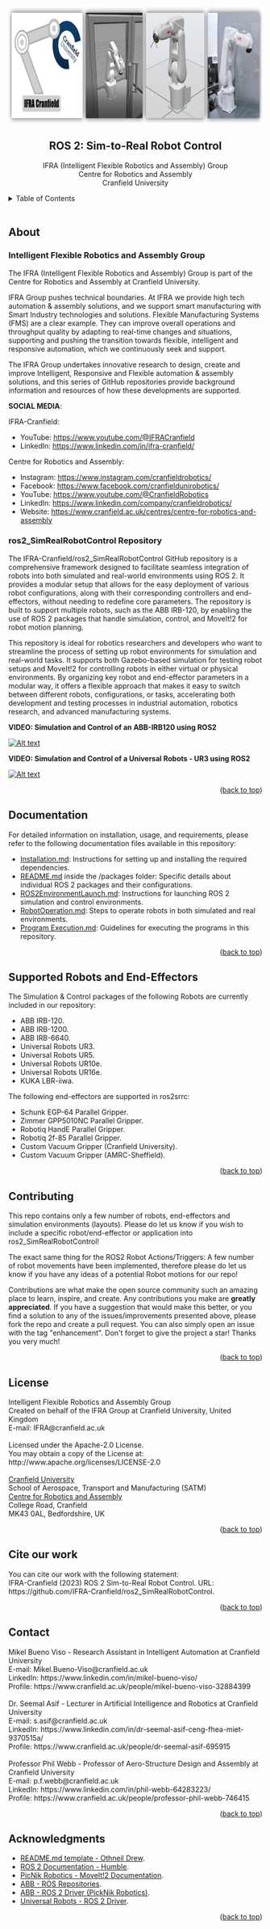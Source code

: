 <div id="top"></div>

<!-- 

# ===================================== COPYRIGHT ===================================== #
#                                                                                       #
#  IFRA (Intelligent Flexible Robotics and Assembly) Group, CRANFIELD UNIVERSITY        #
#  Created on behalf of the IFRA Group at Cranfield University, United Kingdom          #
#  E-mail: IFRA@cranfield.ac.uk                                                         #
#                                                                                       #
#  Licensed under the Apache-2.0 License.                                               #
#  You may not use this file except in compliance with the License.                     #
#  You may obtain a copy of the License at: http://www.apache.org/licenses/LICENSE-2.0  #
#                                                                                       #
#  Unless required by applicable law or agreed to in writing, software distributed      #
#  under the License is distributed on an "as-is" basis, without warranties or          #
#  conditions of any kind, either express or implied. See the License for the specific  #
#  language governing permissions and limitations under the License.                    #
#                                                                                       #
#  IFRA Group - Cranfield University                                                    #
#  AUTHORS: Mikel Bueno Viso - Mikel.Bueno-Viso@cranfield.ac.uk                         #
#           Dr. Seemal Asif      - s.asif@cranfield.ac.uk                               #
#           Prof. Phil Webb        - p.f.webb@cranfield.ac.uk                           #
#                                                                                       #
#  Date: April, 2023.                                                                   #
#                                                                                       #
# ===================================== COPYRIGHT ===================================== #

# ======= CITE OUR WORK ======= #
# You can cite our work with the following statement:
# IFRA (2023) ROS 2: Sim-to-Real Robot Control. URL: https://github.com/IFRA-Cranfield/ros2_SimRealRobotControl.

-->

<!--

  README.md TEMPLATE obtined from:
      https://github.com/othneildrew/Best-README-Template
      AUTHOR: OTHNEIL DREW 

-->

<!-- HEADER -->
<br />
<div align="center">
  <a>
    <img src="media/header.jpg" alt="header" width="800" height="230">
  </a>

  <br />

  <h2 align="center">ROS 2: Sim-to-Real Robot Control</h2>

  <p align="center">
    IFRA (Intelligent Flexible Robotics and Assembly) Group
    <br />
    Centre for Robotics and Assembly
    <br />
    Cranfield University
  </p>
</div>

<!-- TABLE OF CONTENTS -->
<details>
  <summary>Table of Contents</summary>
  <ol>
    <li>
      <a href="#about">About</a>
      <ul>
        <li><a href="#intelligent-flexible-robotics-and-assembly-group">IFRA-Cranfield Research Group</a></li>
        <li><a href="#ros2_simrealrobotcontrol-repository">ros2_SimRealRobotControl Repository</a></li>
      </ul>
    </li>
    <li>
      <a href="#documentation">Documentation</a>
    </li>
    <li>
      <a href="#supported-robots-and-end-effectors">Supported Robots and End-Effectors</a>
    </li>
    <li><a href="#contributing">Contributing</a></li>
    <li><a href="#license">License</a></li>
    <li><a href="#cite-our-work">Cite our work</a></li>
    <li><a href="#contact">Contact</a></li>
    <li><a href="#acknowledgments">Acknowledgments</a></li>
  </ol>
</details>

<br />

<!-- ABOUT THE PROJECT -->
## About

### Intelligent Flexible Robotics and Assembly Group

The IFRA (Intelligent Flexible Robotics and Assembly) Group is part of the Centre for Robotics and Assembly at Cranfield University.

IFRA Group pushes technical boundaries. At IFRA we provide high tech automation & assembly solutions, and we support smart manufacturing with Smart Industry technologies and solutions. Flexible Manufacturing Systems (FMS) are a clear example. They can improve overall operations and throughput quality by adapting to real-time changes and situations, supporting and pushing the transition towards flexible, intelligent and responsive automation, which we continuously seek and support.

The IFRA Group undertakes innovative research to design, create and improve Intelligent, Responsive and Flexible automation & assembly solutions, and this series of GitHub repositories provide background information and resources of how these developments are supported.

__SOCIAL MEDIA__:

IFRA-Cranfield:
- YouTube: https://www.youtube.com/@IFRACranfield
- LinkedIn: https://www.linkedin.com/in/ifra-cranfield/

Centre for Robotics and Assembly:
- Instagram: https://www.instagram.com/cranfieldrobotics/
- Facebook: https://www.facebook.com/cranfieldunirobotics/
- YouTube: https://www.youtube.com/@CranfieldRobotics
- LinkedIn: https://www.linkedin.com/company/cranfieldrobotics/
- Website: https://www.cranfield.ac.uk/centres/centre-for-robotics-and-assembly 


### ros2_SimRealRobotControl Repository

The IFRA-Cranfield/ros2_SimRealRobotControl GitHub repository is a comprehensive framework designed to facilitate seamless integration of robots into both simulated and real-world environments using ROS 2. It provides a modular setup that allows for the easy deployment of various robot configurations, along with their corresponding controllers and end-effectors, without needing to redefine core parameters. The repository is built to support multiple robots, such as the ABB IRB-120, by enabling the use of ROS 2 packages that handle simulation, control, and MoveIt!2 for robot motion planning.

This repository is ideal for robotics researchers and developers who want to streamline the process of setting up robot environments for simulation and real-world tasks. It supports both Gazebo-based simulation for testing robot setups and MoveIt!2 for controlling robots in either virtual or physical environments. By organizing key robot and end-effector parameters in a modular way, it offers a flexible approach that makes it easy to switch between different robots, configurations, or tasks, accelerating both development and testing processes in industrial automation, robotics research, and advanced manufacturing systems.

__VIDEO: Simulation and Control of an ABB-IRB120 using ROS2__

[![Alt text](https://img.youtube.com/vi/qaowbdYvG2M/0.jpg)](https://www.youtube.com/watch?v=qaowbdYvG2M)

__VIDEO: Simulation and Control of a Universal Robots - UR3 using ROS2__

[![Alt text](https://img.youtube.com/vi/grhYzt0wf8c/0.jpg)](https://www.youtube.com/watch?v=grhYzt0wf8c)

<p align="right">(<a href="#top">back to top</a>)</p>

<!-- DOCUMENTATION -->
## Documentation

For detailed information on installation, usage, and requirements, please refer to the following documentation files available in this repository:

- [Installation.md](https://github.com/IFRA-Cranfield/ros2_SimRealRobotControl/tree/humble/instructions/Installation.md): Instructions for setting up and installing the required dependencies.
- [README.md](https://github.com/IFRA-Cranfield/ros2_SimRealRobotControl/tree/humble/packages) inside the /packages folder: Specific details about individual ROS 2 packages and their configurations.
- [ROS2EnvironmentLaunch.md](https://github.com/IFRA-Cranfield/ros2_SimRealRobotControl/tree/humble/instructions/ROS2EnvironmentLaunch.md): Instructions for launching ROS 2 simulation and control environments.
- [RobotOperation.md](https://github.com/IFRA-Cranfield/ros2_SimRealRobotControl/tree/humble/instructions/RobotOperation.md): Steps to operate robots in both simulated and real environments.
- [Program Execution.md](https://github.com/IFRA-Cranfield/ros2_SimRealRobotControl/tree/humble/instructions/ProgramExecution.md): Guidelines for executing the programs in this repository.

<p align="right">(<a href="#top">back to top</a>)</p>

<!-- USAGE EXAMPLES -->
## Supported Robots and End-Effectors

The Simulation & Control packages of the following Robots are currently included in our repository:

- ABB IRB-120.
- ABB IRB-1200.
- ABB IRB-6640.
- Universal Robots UR3.
- Universal Robots UR5.
- Universal Robots UR10e.
- Universal Robots UR16e.
- KUKA LBR-iiwa.

The following end-effectors are supported in ros2srrc:

- Schunk EGP-64 Parallel Gripper.
- Zimmer GPP5010NC Parallel Gripper.
- Robotiq HandE Parallel Gripper.
- Robotiq 2f-85 Parallel Gripper.
- Custom Vacuum Gripper (Cranfield University).
- Custom Vacuum Gripper (AMRC-Sheffield).

<p align="right">(<a href="#top">back to top</a>)</p>

<!-- CONTRIBUTING -->
## Contributing

This repo contains only a few number of robots, end-effectors and simulation environments (layouts). Please do let us know if you wish to include a specific robot/end-effector or application into ros2_SimRealRobotControl!

The exact same thing for the ROS2 Robot Actions/Triggers: A few number of robot movements have been implemented, therefore please do let us know if you have any ideas of a potential Robot motions for our repo!

Contributions are what make the open source community such an amazing place to learn, inspire, and create. Any contributions you make are **greatly appreciated**. If you have a suggestion that would make this better, or you find a solution to any of the issues/improvements presented above, please fork the repo and create a pull request. You can also simply open an issue with the tag "enhancement".
Don't forget to give the project a star! Thanks you very much!

<p align="right">(<a href="#top">back to top</a>)</p>

<!-- LICENSE -->
## License

<p>
  Intelligent Flexible Robotics and Assembly Group
  <br />
  Created on behalf of the IFRA Group at Cranfield University, United Kingdom
  <br />
  E-mail: IFRA@cranfield.ac.uk 
  <br />
  <br />
  Licensed under the Apache-2.0 License.
  <br />
  You may obtain a copy of the License at: http://www.apache.org/licenses/LICENSE-2.0
  <br />
  <br />
  <a href="https://www.cranfield.ac.uk/">Cranfield University</a>
  <br />
  School of Aerospace, Transport and Manufacturing (SATM)
  <br />
    <a href="https://www.cranfield.ac.uk/centres/centre-for-robotics-and-assembly">Centre for Robotics and Assembly</a>
  <br />
  College Road, Cranfield
  <br />
  MK43 0AL, Bedfordshire, UK
  <br />
</p>

<p align="right">(<a href="#top">back to top</a>)</p>

<!-- CITE OUR WORK -->
## Cite our work

<p>
  You can cite our work with the following statement:
  <br />
  IFRA-Cranfield (2023) ROS 2 Sim-to-Real Robot Control. URL: https://github.com/IFRA-Cranfield/ros2_SimRealRobotControl.
</p>

<p align="right">(<a href="#top">back to top</a>)</p>

<!-- CONTACT -->
## Contact

<p>
  Mikel Bueno Viso - Research Assistant in Intelligent Automation at Cranfield University
  <br />
  E-mail: Mikel.Bueno-Viso@cranfield.ac.uk
  <br />
  LinkedIn: https://www.linkedin.com/in/mikel-bueno-viso/
  <br />
  Profile: https://www.cranfield.ac.uk/people/mikel-bueno-viso-32884399
  <br />
  <br />
  Dr. Seemal Asif - Lecturer in Artificial Intelligence and Robotics at Cranfield University
  <br />
  E-mail: s.asif@cranfield.ac.uk
  <br />
  LinkedIn: https://www.linkedin.com/in/dr-seemal-asif-ceng-fhea-miet-9370515a/
  <br />
  Profile: https://www.cranfield.ac.uk/people/dr-seemal-asif-695915
  <br />
  <br />
  Professor Phil Webb - Professor of Aero-Structure Design and Assembly at Cranfield University
  <br />
  E-mail: p.f.webb@cranfield.ac.uk
  <br />
  LinkedIn: https://www.linkedin.com/in/phil-webb-64283223/
  <br />
  Profile: https://www.cranfield.ac.uk/people/professor-phil-webb-746415 
  <br />
</p>

<p align="right">(<a href="#top">back to top</a>)</p>

<!-- ACKNOWLEDGMENTS -->
## Acknowledgments

* [README.md template - Othneil Drew](https://github.com/othneildrew/Best-README-Template).
* [ROS 2 Documentation - Humble](https://docs.ros.org/en/humble/index.html).
* [PicNik Robotics - MoveIt!2 Documentation](https://moveit.picknik.ai/humble/index.html).
* [ABB - ROS Repositories](http://wiki.ros.org/abb).
* [ABB - ROS 2 Driver (PickNik Robotics)](https://github.com/PickNikRobotics/abb_ros2).
* [Universal Robots - ROS 2 Driver](https://github.com/UniversalRobots/Universal_Robots_ROS2_Driver).

<p align="right">(<a href="#top">back to top</a>)</p>

